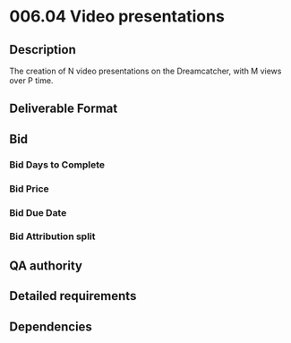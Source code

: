 # 006.04 Video presentations

## Description

The creation of N video presentations on the Dreamcatcher, with M views over P time.

## Deliverable Format

## Bid 

### Bid Days to Complete

### Bid Price

### Bid Due Date

### Bid Attribution split

## QA authority

## Detailed requirements

## Dependencies
